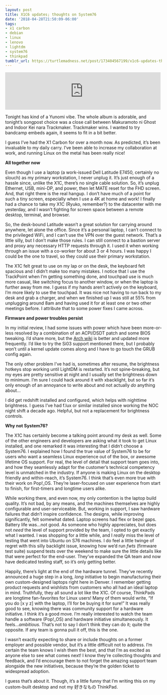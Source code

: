 ```yaml
---
layout: post
title: X1C6 updates; thoughts on System76
date: '2018-04-28T21:50:09-06:00'
tags:
- x1 carbon
- debian
- linux
- lenovo
- lightdm
- system76
- thinkpad
tumblr_url: https://turtlemadness.net/post/173404567199/x1c6-updates-thoughts-on-system76
---
```

<iframe style="border: 0; width: 500px; height: 120px;" src="https://bandcamp.com/EmbeddedPlayer/album=37706855/size=large/bgcol=ffffff/linkcol=63b2cc/tracklist=false/artwork=small/track=1727201182/transparent=true/" seamless=""><a href="http://iamyunomi.bandcamp.com/album/--2">ゆのもきゅ by Yunomi &amp; nicamoq</a></iframe>

Tonight has kind of a Yunomi vibe. The whole album is adorable, and tonight’s songpost choice was a close call between Makuramoto ni Ghost and Indoor Kei nara Trackmaker. Trackmaker wins. I wanted to try bandcamp embeds again, it seems to fit in a bit better.

I guess I’ve had the X1 Carbon for over a month now. As predicted, it’s been invaluable to my daily carry. I’ve been able to increase my collaboration at work, and running Linux on the metal has been really nice!

**All together now**

Even though I use a laptop (a work-issued Dell Latitude E7450, certainly no slouch) as my primary workstation, I never unplug it. It’s just enough of a hassle since, unlike the X1C, there’s no single cable solution. So, it’s unplug Ethernet, USB, mini-DP, and power, then let MATE reset for the FHD screen. And, that right there is the real hangup. I don’t have much of a point for such a tiny screen, especially when I use a 4K at home and work! I finally had a chance to take my X1C (Ryuko, remember?) to the datacenter with me yesterday, and I wasn’t fighting for screen space between a remote desktop, terminal, and browser.

So, the desk-bound Latitude wasn’t a great solution for carrying around anywhere, let alone the office. Since it’s a personal laptop, I can’t connect to the privileged WiFi, and I can’t use the VPN over the guest network. That’s a little silly, but I don’t make those rules. I can still connect to a bastion server and proxy any necessary HTTP requests through it. I used it when working through an issue with a co-worker for about 3 or 4 hours. I was happy I could be the one to travel, so they could use their primary workstation.

The X1C felt great to use on my lap or on the desk, the keyboard felt spacious and I didn’t make too many mistakes. I notice that I use the TrackPoint when I’m getting something done, and touchpad use is much more casual, like switching focus to another window, or when the laptop is further away from me. I guess if my hands aren’t actively on the keyboard, I’m more likely to use the touchpad. It was nice not having to run back to my desk and grab a charger, and when we finished up I was still at 55% from unplugging around 8am and having used it for at least one or two other meetings before. I attribute that to some power fixes I came across.

**Firmware and power troubles persist**

In my initial review, I had some issues with power which have been more-or-less resolved by a combination of an ACPI/DSDT patch and some BIOS tweaking. I’d share more, but the [Arch wiki](https://wiki.archlinux.org/index.php/Lenovo_ThinkPad_X1_Carbon_(Gen_6)) is better and updated more frequently. I’d like to try the Si03 support mentioned there, but I probably won’t until a kernel update comes along and I have to go touch the GRUB config again.

The only other problem I’ve had is, sometimes after resume, the brightness hotkeys stop working until LightDM is restarted. It’s not spine-breaking, but my eyes are pretty sensitive at night and I usually set the brightness down to minimum. I’m sure I could hack around it with xbacklight, but so far it’s only enough of an annoyance to write about and not actually _do_&nbsp;anything about…

I did get redshift installed and configured, which helps with nighttime brightness. I guess I’ve had f.lux or similar installed since working the NOC night shift a decade ago. Helpful, but not a replacement for brightness controls.

**Why not System76?**

The X1C has certainly become a talking point around my desk as well. Some of the other engineers and developers are asking what it took to get Linux installed, and one remarked it was interesting that I didn’t choose a System76. I explained how I found the true value of System76 to be for users who want a seamless Linux experience out of the box, or awesome lifetime OS support. For real, the level of detail that support team goes into, and how they seamlessly adapt for the customer’s technical competency level is unmatched in the industry. If anyone is making Linux on the desktop friendly and within-reach, it’s System76. I think that’s even more true with their work on Pop!\_OS. They’re laser-focused on user experience from start to finish, for first-timers and longtime users alike.

While working there, and even now, my only contention is the laptop build quality. It’s not bad, by any means, and the machines themselves are highly configurable and user-serviceable. But, working in support, I saw hardware failures that didn’t inspire confidence. The designs, while improving significantly, felt somewhat dated. Laptop screens had flex or bezel gaps. Battery life was…not good. As someone who highly appreciates, but does not _need_ the level of support provided by the team, I opted to get exactly what I wanted. I was shopping for a little while, and I _really_&nbsp;miss the level of testing that went into Ubuntu on S76 machines. I do feel a little twinge of regret with this silly backlight issue, knowing how we’d run _fwts_&nbsp;(firmware test suite) suspend tests over the weekend to make sure the little details like that were perfect for the end-user. They’ve expanded the QA team and now have dedicated testing staff, so it’s only getting better.

Happily, there’s light at the end of the hardware tunnel. They’ve recently announced a huge step in a long, _long_ initiative to begin manufacturing their own custom-designed laptops right here in Denver. I remember getting product requests and wishlists from customers who all had an ideal laptop in mind. Truthfully, they all sound a lot like the X1C. Of course, ThinkPads are longtime fan-favorites for Linux users! Many of them would write,&nbsp;“If you do [x y z] with the laptop, I’ll for be buying it for sure!” It was really good to see, knowing there was community support for a hardware initiative. I think it’s a good move. I’m really interested to watch the team handle a software (Pop!\_OS) and hardware initiative simultaneously. It feels…_ambitious._ That’s not to say I don’t think they can do it; quite the opposite. If any team is gonna pull it off, this is the one.

I wasn’t exactly expecting to share or include thoughts on a former employer and possible vendor, but it’s a little difficult not to address. I’m certain the team knows I wish them the best, and that I’m as excited as anyone else to see what comes next! I know they’re collecting thoughts and feedback, and I’d encourage them to not forget the amazing support team alongside the new initiatives, because they’re the golden ticket to widespread adoption.

I guess that’s about it. Though, it’s a little funny that I’m writing this on my custom-built desktop and not my&nbsp;好きなもの ThinkPad.

